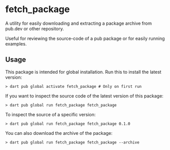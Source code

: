 # fetch_package

A utility for easily downloading and extracting a package archive from pub.dev
or other repository.

Useful for reviewing the source-code of a pub package or for easily running
examples.

## Usage

This package is intended for global installation. Run this to install the latest version:

```
> dart pub global activate fetch_package # Only on first run
```

If you want to inspect the source code of the latest version of this package:

```
> dart pub global run fetch_package fetch_package
```

To inspect the source of a specific version:

```
> dart pub global run fetch_package fetch_package 0.1.0
```

You can also download the archive of the package:

```
> dart pub global run fetch_package fetch_package --archive
```